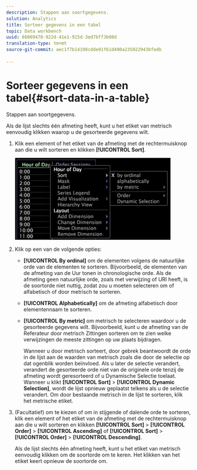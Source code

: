 ```yaml
---
description: Stappen aan soortgegevens.
solution: Analytics
title: Sorteer gegevens in een tabel
topic: Data workbench
uuid: 66869478-922d-41e1-915d-3ed7bff3b08d
translation-type: tm+mt
source-git-commit: aec1f7b14198cdde91f61d490a235022943bfedb

---
```



# Sorteer gegevens in een tabel{#sort-data-in-a-table}

Stappen aan soortgegevens.

Als de lijst slechts één afmeting heeft, kunt u het etiket van metrisch eenvoudig klikken waarop u de gesorteerde gegevens wilt.

1. Klik een element of het etiket van de afmeting met de rechtermuisknop aan die u wilt sorteren en klikken **[!UICONTROL Sort]**.

   ![](assets/mnu_Table_Sort.png)

1. Klik op een van de volgende opties:

   * **[!UICONTROL By ordinal]** om de elementen volgens de natuurlijke orde van de elementen te sorteren. Bijvoorbeeld, de elementen van de afmeting van de Uur tonen in chronologische orde. Als de afmeting geen natuurlijke orde, zoals met verwijzing of URI heeft, is de soortorde niet nuttig, zodat zou u moeten selecteren om of alfabetisch of door metrisch te sorteren.
   * **[!UICONTROL Alphabetically]** om de afmeting alfabetisch door elementennaam te sorteren.
   * **[!UICONTROL By metric]** om metrisch te selecteren waardoor u de gesorteerde gegevens wilt. Bijvoorbeeld, kunt u de afmeting van de Referateur door metrisch Zittingen sorteren om te zien welke verwijzingen de meeste zittingen op uw plaats bijdragen.

      Wanneer u door metrisch sorteert, door gebrek beantwoordt de orde in de lijst aan de waarden van metrisch zoals die door de selectie op dat ogenblik worden beïnvloed. Als u later de selectie verandert, verandert de gesorteerde orde niet van de originele orde tenzij de afmeting wordt geresorteerd of u Dynamische Selectie toelaat. Wanneer u klikt **[!UICONTROL Sort]** > **[!UICONTROL Dynamic Selection]**, wordt de lijst opnieuw geplaatst telkens als u de selectie verandert.
   Om door bestaande metrisch in de lijst te sorteren, klik het metrische etiket.

1. (Facultatief) om te kiezen of om in stijgende of dalende orde te sorteren, klik een element of het etiket van de afmeting met de rechtermuisknop aan die u wilt sorteren en klikken **[!UICONTROL Sort]** > **[!UICONTROL Order]** > **[!UICONTROL Ascending]** of **[!UICONTROL Sort]** > **[!UICONTROL Order]** > **[!UICONTROL Descending]**.

   Als de lijst slechts één afmeting heeft, kunt u het etiket van metrisch eenvoudig klikken om de soortorde om te keren. Het klikken van het etiket keert opnieuw de soortorde om.

